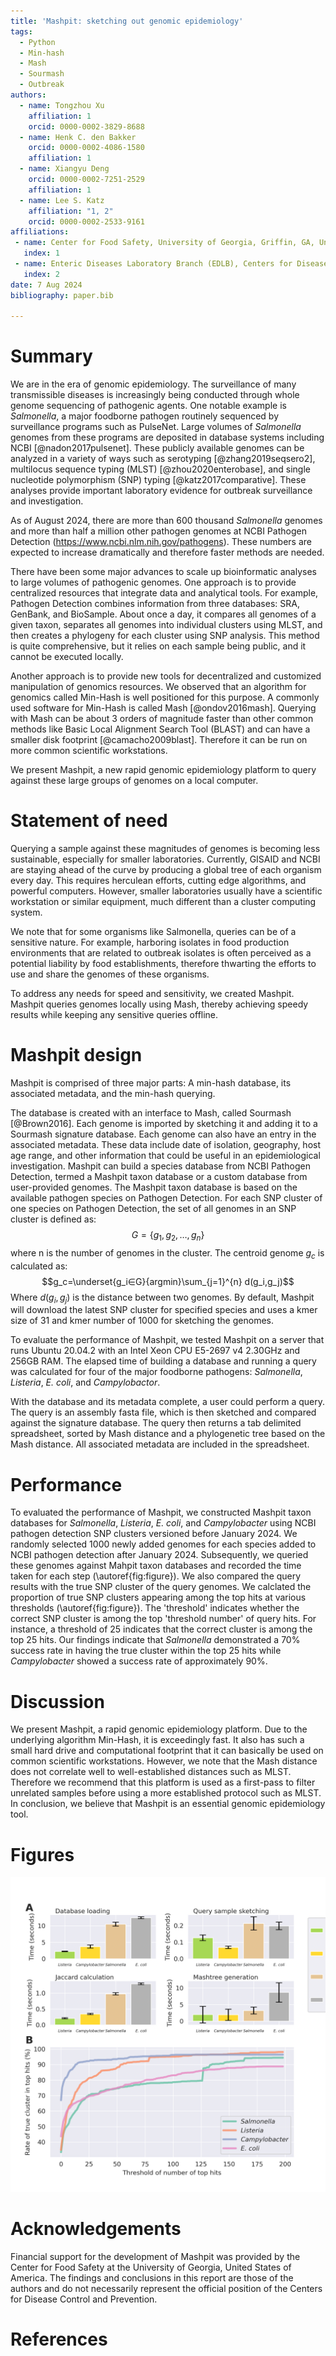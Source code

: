 ```yaml
---
title: 'Mashpit: sketching out genomic epidemiology'
tags:
  - Python
  - Min-hash 
  - Mash
  - Sourmash
  - Outbreak
authors:
  - name: Tongzhou Xu
    affiliation: 1
    orcid: 0000-0002-3829-8688
  - name: Henk C. den Bakker
    orcid: 0000-0002-4086-1580
    affiliation: 1
  - name: Xiangyu Deng
    orcid: 0000-0002-7251-2529
    affiliation: 1
  - name: Lee S. Katz
    affiliation: "1, 2"
    orcid: 0000-0002-2533-9161
affiliations:
 - name: Center for Food Safety, University of Georgia, Griffin, GA, United States of America
   index: 1
 - name: Enteric Diseases Laboratory Branch (EDLB), Centers for Disease Control and Prevention, Atlanta, GA, United States of America
   index: 2
date: 7 Aug 2024
bibliography: paper.bib

---
```


# Summary

We are in the era of genomic epidemiology.
The surveillance of many transmissible diseases is increasingly being conducted through whole genome sequencing of pathogenic agents. 
One notable example is _Salmonella_, a major foodborne pathogen routinely sequenced by surveillance programs such as PulseNet. 
Large volumes of _Salmonella_ genomes from these programs are deposited in database systems including NCBI [@nadon2017pulsenet]. 
These publicly available genomes can be analyzed in a variety of ways such as serotyping [@zhang2019seqsero2],
multilocus sequence typing (MLST) [@zhou2020enterobase], and single nucleotide polymorphism (SNP) typing [@katz2017comparative].
These analyses provide important laboratory evidence for outbreak surveillance and investigation.

As of August 2024, there are more than 600 thousand _Salmonella_ genomes and more than half a million other pathogen genomes at NCBI Pathogen Detection (https://www.ncbi.nlm.nih.gov/pathogens).
These numbers are expected to increase dramatically and therefore faster methods are needed.

There have been some major advances to scale up bioinformatic analyses to large volumes of pathogenic genomes.
One approach is to provide centralized resources that integrate data and analytical tools.
For example, Pathogen Detection combines information from three databases: SRA, GenBank, and BioSample.
About once a day, it compares all genomes of a given taxon, separates all genomes into individual clusters using MLST, and then creates a phylogeny for each cluster using SNP analysis.
This method is quite comprehensive, but it relies on each sample being public, and it cannot be executed locally.

Another approach is to provide new tools for decentralized and customized manipulation of genomics resources.
We observed that an algorithm for genomics called Min-Hash is well positioned for this purpose.
A commonly used software for Min-Hash is called Mash [@ondov2016mash].
Querying with Mash can be about 3 orders of magnitude faster than other common methods like Basic Local Alignment Search Tool (BLAST) and can have a smaller disk footprint [@camacho2009blast].
Therefore it can be run on more common scientific workstations.

We present Mashpit, a new rapid genomic epidemiology platform to query against these large groups of genomes on a local computer.

# Statement of need 

Querying a sample against these magnitudes of genomes is becoming less sustainable, especially for smaller laboratories.
Currently, GISAID and NCBI are staying ahead of the curve by producing a global tree of each organism every day.
This requires herculean efforts, cutting edge algorithms, and powerful computers.
However, smaller laboratories usually have a scientific workstation or similar equipment, much different than a cluster computing system.

We note that for some organisms like Salmonella, queries can be of a sensitive nature.
For example, harboring isolates in food production environments that are related to outbreak isolates is often perceived as a potential liability by food establishments, therefore thwarting the efforts to use and share the genomes of these organisms.

To address any needs for speed and sensitivity, we created Mashpit.
Mashpit queries genomes locally using Mash, thereby achieving speedy results while keeping any sensitive queries offline.

# Mashpit design

Mashpit is comprised of three major parts: A min-hash database, its associated metadata, and the min-hash querying.

The database is created with an interface to Mash, called Sourmash [@Brown2016].
Each genome is imported by sketching it and adding it to a Sourmash signature database.
Each genome can also have an entry in the associated metadata.
These data include date of isolation, geography, host age range, and other information that could be useful in an epidemiological investigation.
Mashpit can build a species database from NCBI Pathogen Detection, termed a Mashpit taxon database or a custom database from user-provided genomes. The Mashpit taxon database is based on the available pathogen species on Pathogen Detection. For each SNP cluster of one species on Pathogen Detection, the set of all genomes in an SNP cluster is defined as:
$$G=\{g_1,g_2,…,g_n\}$$
where n is the number of genomes in the cluster.
The centroid genome $g_c$ is calculated as:
$$g_c=\underset{g_i∈G}{argmin}\sum_{j=1}^{n} d(g_i,g_j)$$
Where $d(g_i,g_j)$ is the distance between two genomes.
By default, Mashpit will download the latest SNP cluster for specified species and uses a kmer size of 31 and kmer number of 1000 for sketching the genomes. 

To evaluate the performance of Mashpit, we tested Mashpit on a server that runs Ubuntu 20.04.2 with an Intel Xeon CPU E5-2697 v4 2.30GHz and 256GB RAM. The elapsed time of building a database and running a query was calculated for four of the major foodborne pathogens: _Salmonella_, _Listeria_, _E. coli_, and _Campylobactor_.


With the database and its metadata complete, a user could perform a query.
The query is an assembly fasta file, which is then sketched and compared against the signature database.
The query then returns a tab delimited spreadsheet, sorted by Mash distance and a phylogenetic tree based on the Mash distance.
All associated metadata are included in the spreadsheet.

# Performance

To evaluated the performance of Mashpit, we constructed Mashpit taxon databases for _Salmonella_, _Listeria_, _E. coli_, and _Campylobacter_ using NCBI pathogen detection SNP clusters versioned before January 2024. We randomly selected 1000 newly added genomes for each species added to NCBI pathogen detection after January 2024. Subsequently, we queried these genomes against Mahpit taxon databases and recorded the time taken for each step (\autoref{fig:figure}). We also compared the query results with the true SNP cluster of the query genomes. We calclated the proportion of true SNP clusters appearing among the top hits at various thresholds (\autoref{fig:figure}). The 'threshold' indicates whether the correct SNP cluster is among the top 'threshold number' of query hits. For instance, a threshold of 25 indicates that the correct cluster is among the top 25 hits. Our findings indicate that _Salmonella_ demonstrated a 70% success rate in having the true cluster within the top 25 hits while _Campylobacter_ showed a success rate of approximately 90%. 

# Discussion

We present Mashpit, a rapid genomic epidemiology platform.
Due to the underlying algorithm Min-Hash, it is exceedingly fast.
It also has such a small hard drive and computational footprint that it can basically be used on common scientific workstations.
However, we note that the Mash distance does not correlate well to well-established distances such as MLST.
Therefore we recommend that this platform is used as a first-pass to filter unrelated samples before using a more established protocol such as MLST.
In conclusion, we believe that Mashpit is an essential genomic epidemiology tool.

# Figures

![Performance of Mashpit query. A. Average time of a query against four Mashpit taxon databases. B. Rate of true SNP clusters in top rate with different thresholds. \label{fig:figure}](figure.png)

# Acknowledgements

Financial support for the development of Mashpit was provided by the Center for Food Safety at the University of Georgia, United States of America.
The findings and conclusions in this report are those of the authors and do not necessarily represent the official position of the Centers for Disease Control and Prevention.

# References

